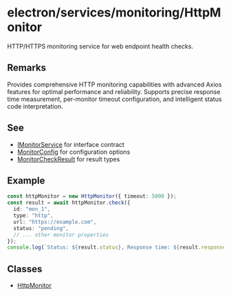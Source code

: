 # electron/services/monitoring/HttpMonitor

HTTP/HTTPS monitoring service for web endpoint health checks.

## Remarks

Provides comprehensive HTTP monitoring capabilities with advanced Axios features
for optimal performance and reliability. Supports precise response time measurement,
per-monitor timeout configuration, and intelligent status code interpretation.

## See

 - [IMonitorService](../types/interfaces/IMonitorService.md) for interface contract
 - [MonitorConfig](../types/interfaces/MonitorConfig.md) for configuration options
 - [MonitorCheckResult](../types/interfaces/MonitorCheckResult.md) for result types

## Example

```typescript
const httpMonitor = new HttpMonitor({ timeout: 5000 });
const result = await httpMonitor.check({
  id: "mon_1",
  type: "http",
  url: "https://example.com",
  status: "pending",
  // ... other monitor properties
});
console.log(`Status: ${result.status}, Response time: ${result.responseTime}ms`);
```

## Classes

- [HttpMonitor](classes/HttpMonitor.md)

